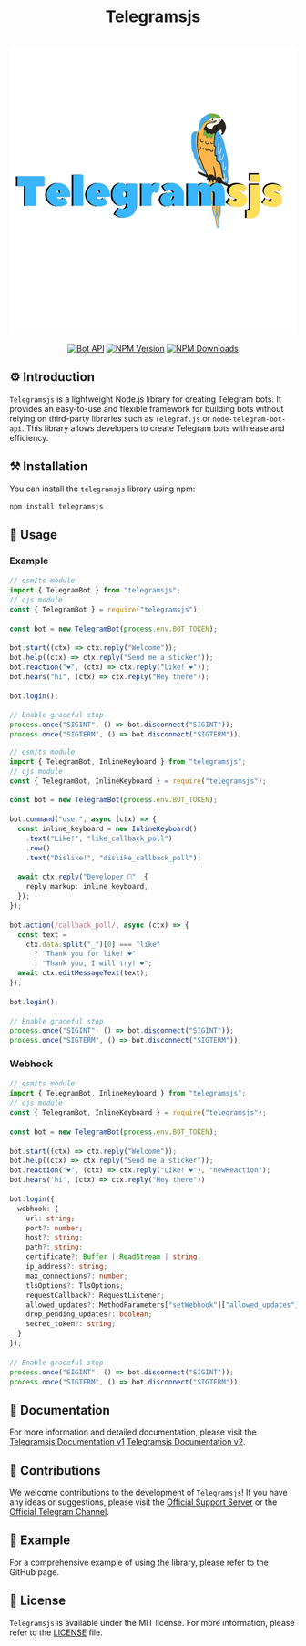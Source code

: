 <div align="center">
  <h1>Telegramsjs</h1><br>
  <img src="https://raw.githubusercontent.com/Sempai-07/Telegramsjs/main/docs/avatar.png"><br>

[![Bot API](https://img.shields.io/badge/Bot%20API-v.7.2-00aced.svg?style=flat-square&logo=telegram)](https://core.telegram.org/bots/api)
[![NPM Version](https://img.shields.io/npm/v/telegramsjs.svg?maxAge=3600)](https://www.npmjs.com/package/telegramsjs)
[![NPM Downloads](https://img.shields.io/npm/dt/telegramsjs.svg?maxAge=3600)](https://www.npmjs.com/package/telegramsjs)

</div>

## ⚙️ Introduction

`Telegramsjs` is a lightweight Node.js library for creating Telegram bots. It provides an easy-to-use and flexible framework for building bots without relying on third-party libraries such as `Telegraf.js` or `node-telegram-bot-api`. This library allows developers to create Telegram bots with ease and efficiency.

## ⚒️ Installation

You can install the `telegramsjs` library using npm:

```sh
npm install telegramsjs
```

## 📙 Usage

### Example

```ts
// esm/ts module
import { TelegramBot } from "telegramsjs";
// cjs module
const { TelegramBot } = require("telegramsjs");

const bot = new TelegramBot(process.env.BOT_TOKEN);

bot.start((ctx) => ctx.reply("Welcome"));
bot.help((ctx) => ctx.reply("Send me a sticker"));
bot.reaction("❤️", (ctx) => ctx.reply("Like! ❤️"));
bot.hears("hi", (ctx) => ctx.reply("Hey there"));

bot.login();

// Enable graceful stop
process.once("SIGINT", () => bot.disconnect("SIGINT"));
process.once("SIGTERM", () => bot.disconnect("SIGTERM"));
```

```ts
// esm/ts module
import { TelegramBot, InlineKeyboard } from "telegramsjs";
// cjs module
const { TelegramBot, InlineKeyboard } = require("telegramsjs");

const bot = new TelegramBot(process.env.BOT_TOKEN);

bot.command("user", async (ctx) => {
  const inline_keyboard = new InlineKeyboard()
    .text("Like!", "like_callback_poll")
    .row()
    .text("Dislike!", "dislike_callback_poll");

  await ctx.reply("Developer 🙈", {
    reply_markup: inline_keyboard,
  });
});

bot.action(/callback_poll/, async (ctx) => {
  const text =
    ctx.data.split("_")[0] === "like"
      ? "Thank you for like! ❤️"
      : "Thank you, I will try! ❤️";
  await ctx.editMessageText(text);
});

bot.login();

// Enable graceful stop
process.once("SIGINT", () => bot.disconnect("SIGINT"));
process.once("SIGTERM", () => bot.disconnect("SIGTERM"));
```

### Webhook

```ts
// esm/ts module
import { TelegramBot, InlineKeyboard } from "telegramsjs";
// cjs module
const { TelegramBot, InlineKeyboard } = require("telegramsjs");

const bot = new TelegramBot(process.env.BOT_TOKEN);

bot.start((ctx) => ctx.reply("Welcome"));
bot.help((ctx) => ctx.reply("Send me a sticker"));
bot.reaction("❤️", (ctx) => ctx.reply("Like! ❤️"), "newReaction");
bot.hears('hi', (ctx) => ctx.reply("Hey there"))

bot.login({
  webhook: {
    url: string;
    port?: number;
    host?: string;
    path?: string;
    certificate?: Buffer | ReadStream | string;
    ip_address?: string;
    max_connections?: number;
    tlsOptions?: TlsOptions;
    requestCallback?: RequestListener;
    allowed_updates?: MethodParameters["setWebhook"]["allowed_updates"];
    drop_pending_updates?: boolean;
    secret_token?: string;
  }
});

// Enable graceful stop
process.once("SIGINT", () => bot.disconnect("SIGINT"));
process.once("SIGTERM", () => bot.disconnect("SIGTERM"));
```

## 📖 Documentation

For more information and detailed documentation, please visit the [Telegramsjs Documentation v1](https://docs-telegramsjs.surge.sh/) [Telegramsjs Documentation v2](https://telegramsjs-dev.surge.sh/).

## 🎒 Contributions

We welcome contributions to the development of `Telegramsjs`! If you have any ideas or suggestions, please visit the [Official Support Server](https://discord.gg/j8G7jhHMbs) or the [Official Telegram Channel](https://t.me/sempaika_telegrams_js).

## 📒 Example

For a comprehensive example of using the library, please refer to the GitHub page.

## 🧾 License

`Telegramsjs` is available under the MIT license. For more information, please refer to the [LICENSE](https://github.com/Sempai-07/Telegramsjs/blob/main/LICENSE) file.
